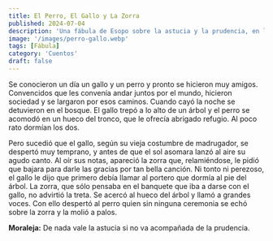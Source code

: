 ```yaml
---
title: El Perro, El Gallo y La Zorra
published: 2024-07-04
description: 'Una fábula de Esopo sobre la astucia y la prudencia, en la que un gallo y un perro se unen para enfrentar los engaños de una zorra hambrienta.'
image: '/images/perro-gallo.webp'
tags: [Fábula]
category: 'Cuentos'
draft: false
---
```


Se conocieron un día un gallo y un perro y pronto se hicieron muy amigos. Convencidos que les convenía andar juntos por el mundo, hicieron sociedad y se largaron por esos caminos. Cuando cayó la noche se detuvieron en el bosque. El gallo trepó a lo alto de un árbol y el perro se acomodó en un hueco del tronco, que le ofrecía abrigado refugio. Al poco rato dormían los dos. 

Pero sucedió que el gallo, según su vieja costumbre de madrugador, se despertó muy temprano, y antes de que el sol asomara lanzó al aire su agudo canto. Al oír sus notas, apareció la zorra que, relamiéndose, le pidió que bajara para darle las gracias por tan bella canción. Ni tonto ni perezoso, el gallo le dijo que primero debía llamar al portero que dormía al pie del árbol. La zorra, que sólo pensaba en el banquete que iba a darse con el gallo, no advirtió la treta. Se acercó al hueco del árbol y llamó a grandes voces. Con ello despertó al perro quien sin ninguna ceremonia se echó sobre la zorra y la molió a palos.

**Moraleja:** De nada vale la astucia si no va acompañada de la prudencia.
